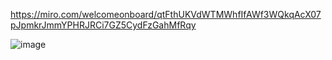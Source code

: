 https://miro.com/welcomeonboard/qtFthUKVdWTMWhfIfAWf3WQkqAcX07pJpmkrJmmYPHRJRCi7GZ5CydFzGahMfRqy

![image](https://user-images.githubusercontent.com/53169638/114333786-5be1c880-9b73-11eb-975f-fb050f5e5128.png)
